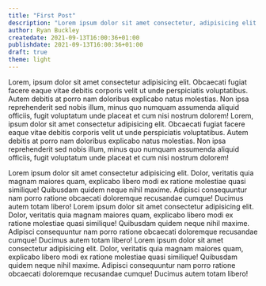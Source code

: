 ```yaml
---
title: "First Post"
description: "Lorem ipsum dolor sit amet consectetur, adipisicing elit. In fugit esse amet nemo tempore reprehenderit suscipit voluptatem obcaecati, mollitia quam."
author: Ryan Buckley
createdate: 2021-09-13T16:00:36+01:00
publishdate: 2021-09-13T16:00:36+01:00
draft: true
theme: light
---
```


Lorem, ipsum dolor sit amet consectetur adipisicing elit. Obcaecati fugiat facere eaque vitae debitis corporis velit ut unde perspiciatis voluptatibus. Autem debitis at porro nam doloribus explicabo natus molestias. Non ipsa reprehenderit sed nobis illum, minus quo numquam assumenda aliquid officiis, fugit voluptatum unde placeat et cum nisi nostrum dolorem! Lorem, ipsum dolor sit amet consectetur adipisicing elit. Obcaecati fugiat facere eaque vitae debitis corporis velit ut unde perspiciatis voluptatibus. Autem debitis at porro nam doloribus explicabo natus molestias. Non ipsa reprehenderit sed nobis illum, minus quo numquam assumenda aliquid officiis, fugit voluptatum unde placeat et cum nisi nostrum dolorem!

Lorem ipsum dolor sit amet consectetur adipisicing elit. Dolor, veritatis quia magnam maiores quam, explicabo libero modi ex ratione molestiae quasi similique! Quibusdam quidem neque nihil maxime. Adipisci consequuntur nam porro ratione obcaecati doloremque recusandae cumque! Ducimus autem totam libero! Lorem ipsum dolor sit amet consectetur adipisicing elit. Dolor, veritatis quia magnam maiores quam, explicabo libero modi ex ratione molestiae quasi similique! Quibusdam quidem neque nihil maxime. Adipisci consequuntur nam porro ratione obcaecati doloremque recusandae cumque! Ducimus autem totam libero! Lorem ipsum dolor sit amet consectetur adipisicing elit. Dolor, veritatis quia magnam maiores quam, explicabo libero modi ex ratione molestiae quasi similique! Quibusdam quidem neque nihil maxime. Adipisci consequuntur nam porro ratione obcaecati doloremque recusandae cumque! Ducimus autem totam libero!
